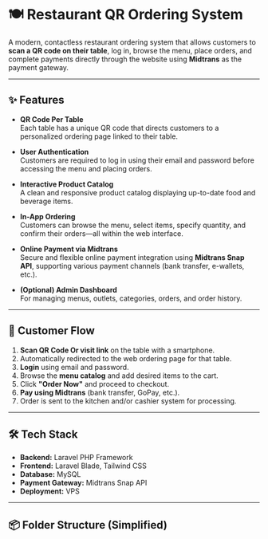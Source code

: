 # 🍽️ Restaurant QR Ordering System

A modern, contactless restaurant ordering system that allows customers to **scan a QR code on their table**, log in, browse the menu, place orders, and complete payments directly through the website using **Midtrans** as the payment gateway.

---

## ✨ Features

- **QR Code Per Table**  
  Each table has a unique QR code that directs customers to a personalized ordering page linked to their table.

- **User Authentication**  
  Customers are required to log in using their email and password before accessing the menu and placing orders.

- **Interactive Product Catalog**  
  A clean and responsive product catalog displaying up-to-date food and beverage items.

- **In-App Ordering**  
  Customers can browse the menu, select items, specify quantity, and confirm their orders—all within the web interface.

- **Online Payment via Midtrans**  
  Secure and flexible online payment integration using **Midtrans Snap API**, supporting various payment channels (bank transfer, e-wallets, etc.).

- **(Optional) Admin Dashboard**  
  For managing menus, outlets, categories, orders, and order history.

---

## 🧭 Customer Flow

1. **Scan QR Code Or visit link** on the table with a smartphone.
2. Automatically redirected to the web ordering page for that table.
3. **Login** using email and password.
4. Browse the **menu catalog** and add desired items to the cart.
5. Click **"Order Now"** and proceed to checkout.
6. **Pay using Midtrans** (bank transfer, GoPay, etc.).
7. Order is sent to the kitchen and/or cashier system for processing.

---

## 🛠️ Tech Stack

- **Backend:** Laravel PHP Framework  
- **Frontend:** Laravel Blade, Tailwind CSS  
- **Database:** MySQL 
- **Payment Gateway:** Midtrans Snap API  
- **Deployment:**  VPS 

---

## 📦 Folder Structure (Simplified)

